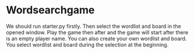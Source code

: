 # Wordsearchgame

We should run starter.py firstly.
Then select the wordlist and board in the opened window.
Play the game then after and the game will start after there is an empty player name.
You can also create your own wordlist and board. You select wordlist and board during the selection at the beginning.
